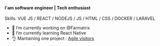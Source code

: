 #### I'am software engineer | Tech enthusiast

Skills: VUE JS / REACT / NODEJS / JS / HTML / CSS / DOCKER / LARAVEL

- 🔭 I’m currently working on @Farmatrix 
- 🌱 I’m currently learning React Native
- 👌 Mantaining one project : <a href="https://github.com/itsalb3rt/agile-visitors">Agile visitors</a> 
